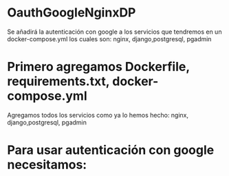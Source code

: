 # OauthGoogleNginxDP
Se añadirá la autenticación con google a los servicios que tendremos en un docker-compose.yml los cuales son: nginx, django,postgresql, pgadmin

# Primero agregamos Dockerfile, requirements.txt, docker-compose.yml
Agregamos todos los servicios como ya lo hemos hecho:
nginx, django,postgresql, pgadmin

# Para usar autenticación con google necesitamos:
